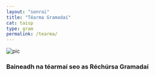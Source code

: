 ```yaml
---
layout: "sonrai"
title: "Téarma Gramadaí"
cat: taisp
type: gram
permalink: /tearma/
---
```

![pic](../assets/img/tadhg.jpg)

<h3>Baineadh na téarmaí seo as Réchúrsa Gramadaí</h3>

